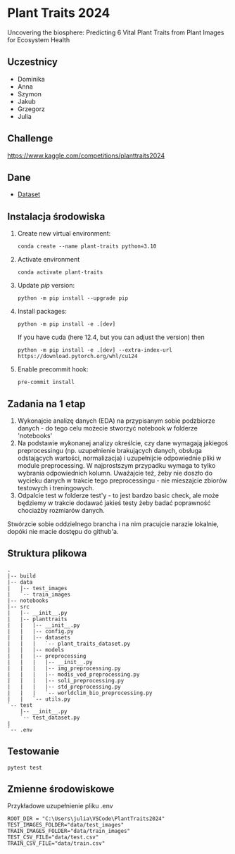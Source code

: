 # Plant Traits 2024
Uncovering the biosphere: Predicting 6 Vital Plant Traits from Plant Images for Ecosystem Health

## Uczestnicy
- Dominika
- Anna
- Szymon
- Jakub
- Grzegorz
- Julia

## Challenge
https://www.kaggle.com/competitions/planttraits2024

## Dane

- [Dataset](https://www.kaggle.com/competitions/planttraits2024/data)

## Instalacja środowiska

1. Create new virtual environment:
    
    ```
    conda create --name plant-traits python=3.10
    ```

2. Activate environment
    ```
    conda activate plant-traits
    ```

3. Update _pip_ version:
    ```
    python -m pip install --upgrade pip
    ```
4. Install packages:

    ```
    python -m pip install -e .[dev]
    ```

    If you have cuda (here 12.4, but you can adjust the version) then 

    ```
    python -m pip install -e .[dev] --extra-index-url https://download.pytorch.org/whl/cu124
    ```

5. Enable precommit hook:
    ```
    pre-commit install
    ```

## Zadania na 1 etap
1. Wykonajcie analizę danych (EDA) na przypisanym sobie podzbiorze danych - do tego celu możecie stworzyć notebook w folderze 'notebooks'
2. Na podstawie wykonanej analizy określcie, czy dane wymagają jakiegoś preprocessingu (np. uzupełnienie brakujących danych, obsługa odstających wartości, normalizacja) i uzupełnijcie odpowiednie pliki w module preprocessing. W najprostszym przypadku wymaga to tylko wybrania odpowiednich kolumn. Uważajcie też, żeby nie doszło do wycieku danych w trakcie tego preprocessingu - nie mieszajcie zbiorów testowych i treningowych. 
3. Odpalcie test w folderze test'y - to jest bardzo basic check, ale może będziemy w trakcie dodawać jakieś testy żeby badać poprawność chociażby rozmiarów danych.

Stwórzcie sobie oddzielnego brancha i na nim pracujcie narazie lokalnie, dopóki nie macie dostępu do github'a.

## Struktura plikowa

    .
    |-- build
    |-- data
    |   |-- test_images
    |   `-- train_images
    |-- notebooks
    |-- src
    |   |-- __init__.py
    |   |-- planttraits
    |   |   |-- __init__.py
    |   |   |-- config.py
    |   |   |-- datasets
    |   |   |   `-- plant_traits_dataset.py
    |   |   |-- models
    |   |   |-- preprocessing
    |   |   |   |-- __init__.py
    |   |   |   |-- img_preprocessing.py
    |   |   |   |-- modis_vod_preprocessing.py
    |   |   |   |-- soli_preprocessing.py
    |   |   |   |-- std_preprocessing.py
    |   |   |   `-- worldclim_bio_preprocessing.py
    |   |   `-- utils.py
    `-- test
        |-- __init__.py
        `-- test_dataset.py
    |
    `-- .env

## Testowanie
```
pytest test
```

## Zmienne środowiskowe
Przykładowe uzupełnienie pliku .env
```
ROOT_DIR = "C:\Users\julia\VSCode\PlantTraits2024"
TEST_IMAGES_FOLDER="data/test_images"
TRAIN_IMAGES_FOLDER="data/train_images"
TEST_CSV_FILE="data/test.csv"
TRAIN_CSV_FILE="data/train.csv"
```
